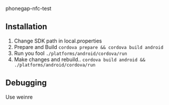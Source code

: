 phonegap-nfc-test

## Installation
1) Change SDK path in local.properties
2) Prepare and Build ``cordova prepare && cordova build android``
3) Run you fool ``./platforms/android/cordova/run``
4) Make changes and rebuild..  ``cordova build android && ./platforms/android/cordova/run``
## Debugging 
Use weinre
